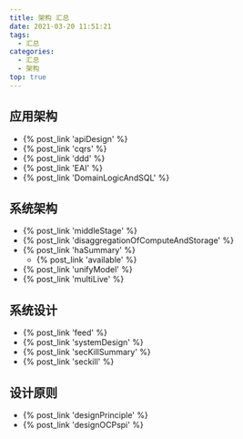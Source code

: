 ```yaml
---
title: 架构 汇总
date: 2021-03-20 11:51:21
tags:
  - 汇总
categories:
  - 汇总  
  - 架构
top: true    
---
```


<p></p>
<!-- more -->

## 应用架构
+ {% post_link 'apiDesign'  %}
+ {% post_link 'cqrs'  %}
+ {% post_link 'ddd'  %}
+ {% post_link 'EAI'  %}
+ {% post_link 'DomainLogicAndSQL'  %}

## 系统架构
+ {% post_link 'middleStage'  %}
+ {% post_link 'disaggregationOfComputeAndStorage'  %}
+ {% post_link 'haSummary'  %}
  + {% post_link 'available'  %}  
+ {% post_link 'unifyModel'  %} 
+ {% post_link 'multiLive'  %} 

## 系统设计 
+ {% post_link 'feed'  %}
+ {% post_link 'systemDesign'  %}
+ {% post_link 'secKillSummary'  %}
+ {% post_link 'seckill'  %}

## 设计原则
+ {% post_link 'designPrinciple'  %}
+ {% post_link 'designOCPspi'  %}
  
  
  
  
  
  
  
  
  
  
  

 






   



   



